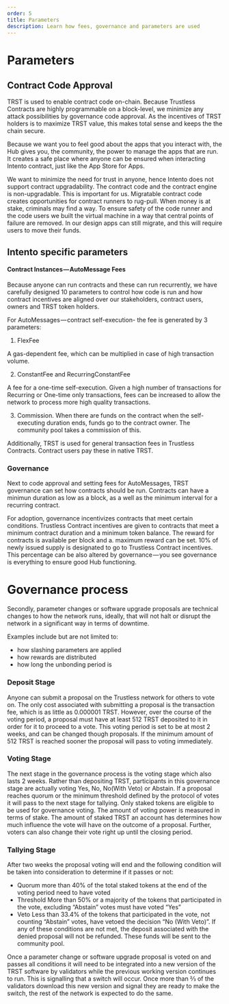 ```yaml
---
order: 5
title: Parameters
description: Learn how fees, governance and parameters are used
---
```

# Parameters
## Contract Code Approval
TRST is used to enable contract code on-chain. Because Trustless Contracts are highly programmable on a block-level, we minimize any attack possibilities by governance code approval. As the incentives of TRST holders is to maximize TRST value, this makes total sense and keeps the the chain secure.

Because we want you to feel good about the apps that you interact with, the Hub gives you, the community, the power to manage the apps that are run. It creates a safe place where anyone can be ensured when interacting Intento contract, just like the App Store for Apps.

We want to minimize the need for trust in anyone, hence Intento does not support contract upgradability. The contract code and the contract engine is non-upgradable. This is important for us. Migratable contract code creates opportunities for contract runners to rug-pull. When money is at stake, criminals may find a way. To ensure safety of the code runner and the code users we built the virtual machine in a way that central points of failure are removed. In our design apps can still migrate, and this will require users to move their funds. 



## Intento specific parameters


#### Contract Instances — AutoMessage Fees
Because anyone can run contracts and these can run recurrently, we have carefully designed 10 parameters to control how code is run and how contract incentives are aligned over our stakeholders, contract users, owners and TRST token holders.

For AutoMessages — contract self-execution-  the fee is generated by 3 parameters:

1. FlexFee

A gas-dependent fee, which can be multiplied in case of high transaction volume.

2. ConstantFee and RecurringConstantFee

A fee for a one-time self-execution. Given a high number of transactions for Recurring or One-time only transactions, fees can be increased to allow the network to process more high quality transactions.

3. Commission. When there are funds on the contract when the self-executing duration ends, funds go to the contract owner. The community pool takes a commission of this.

Additionally, TRST is used for general transaction fees in Trustless Contracts. Contract users pay these in native TRST.

### Governance
Next to code approval and setting fees for AutoMessages, TRST governance can set how contracts should be run. Contracts can have a minimun duration as low as a block, as a well as the minimum interval for a recurring contract.

For adoption, governance incentivizes contracts that meet certain conditions. Trustless Contract incentives are given to contracts that meet a minimum contract duration and a minimum token balance. The reward for contracts is available per block and a. maximum reward can be set. 10% of newly issued supply is designated to go to Trustless Contract incentives. This percentage can be also altered by governance — you see governance is everything to ensure good Hub functioning. 



# Governance process

Secondly, parameter changes or software upgrade proposals are technical changes to how the network runs, ideally, that will not halt or disrupt the network in a significant way in terms of downtime.

Examples include but are not limited to:


- how slashing parameters are applied
- how rewards are distributed
- how long the unbonding period is



### Deposit Stage

Anyone can submit a proposal on the Trustless network for others to vote on. The only cost associated with submitting a proposal is the transaction fee, which is as little as 0.000001 TRST. However, over the course of the voting period, a proposal must have at least 512 TRST deposited to it in order for it to proceed to a vote. This voting period is set to be at most 2 weeks, and can be changed though proposals. If the minimum amount of 512 TRST is reached sooner the proposal will pass to voting immediately. 

### Voting Stage

The next stage in the governance process is the voting stage which also lasts 2 weeks. Rather than depositing TRST, participants in this governance stage are actually voting Yes, No, No(With Veto) or Abstain. If a proposal reaches quorum or the minimum threshold defined by the protocol of votes it will pass to the next stage for tallying. Only staked tokens are eligible to be used for governance voting. The amount of voting power is measured in terms of stake. The amount of staked TRST an account has determines how much influence the vote will have on the outcome of a proposal. Further, voters can also change their vote right up until the closing period.

### Tallying Stage

After two weeks the proposal voting will end and the following condition will be taken into consideration to determine if it passes or not:

- Quorum
more than 40% of the total staked tokens at the end of the voting period need to have voted
- Threshold
More than 50% or a majority of the tokens that participated in the vote, excluding “Abstain” votes must have voted “Yes”
- Veto
Less than 33.4% of the tokens that participated in the vote, not counting “Abstain” votes, have vetoed the decision “No (With Veto)”.
If any of these conditions are not met, the deposit associated with the denied proposal will not be refunded. These funds will be sent to the community pool.

Once a parameter change or software upgrade proposal is voted on and passes all conditions it will need to be integrated into a new version of the TRST software by validators while the previous working version continues to run. This is signalling that a switch will occur. Once more than 2⁄3 of the validators download this new version and signal they are ready to make the switch, the rest of the network is expected to do the same.
